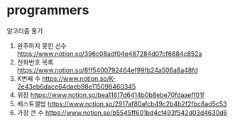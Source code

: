 # programmers
알고리즘 풀기

1. 완주하지 못한 선수
https://www.notion.so/396c08adf04e487284d07cf6884c852a
2. 전화번호 목록
https://www.notion.so/8ff5400792464ef99fb24a506a8a48fd
3. K번째 수
https://www.notion.so/K-2e43eb6dace64daeb98e115098460345
4. 위장
https://www.notion.so/bea11617d6414b0b8ebe70fdaaeff01f
5. 베스트앨범
https://www.notion.so/2917af80afcb49c2b4b2f2fbc8ad5c53
6. 가장 큰 수
https://www.notion.so/b5545ff601bd4cf493f542d03d4630d6
